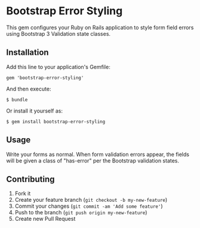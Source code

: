 # Bootstrap Error Styling

This gem configures your Ruby on Rails application to style form field errors using Bootstrap 3 Validation state classes.

## Installation

Add this line to your application's Gemfile:

    gem 'bootstrap-error-styling'

And then execute:

    $ bundle

Or install it yourself as:

    $ gem install bootstrap-error-styling

## Usage

Write your forms as normal.  When form validation errors appear, the fields will be given a class of "has-error" per the Bootstrap validation states.

## Contributing

1. Fork it
2. Create your feature branch (`git checkout -b my-new-feature`)
3. Commit your changes (`git commit -am 'Add some feature'`)
4. Push to the branch (`git push origin my-new-feature`)
5. Create new Pull Request
